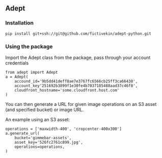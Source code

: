 ## Adept 

### Installation

`pip install git+ssh://git@github.com/fictivekin/adept-python.git`

### Using the package

Import the Adept class from the package, pass through your account credentials

```
from adept import Adept
a = Adept(
    accound_id='9b5dd41deff8ae7e3767fc6566cb25ff3ca66438',
    account_key'251692b3899f1e30fe4b7037185488aad37c46f8',
    cloudfront_hostname='some.cloudfront.host.com'
)
```

You can then generate a URL for given image operations on an S3 asset (and specified bucket) or image URL.

An example using an S3 asset:

```
operations = ['maxwidth-400', 'cropcenter-400x300']
a.generate_url(
    bucket='gimmebar-assets',
    asset_key='526fc2761c899.jpg',
    operations=operations,
)
```